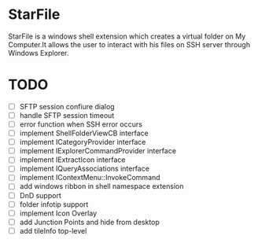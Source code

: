 # StarFile

StarFile is a windows shell extension which creates a virtual folder on My Computer.It allows the user to interact with his files on SSH server through Windows Explorer.

# TODO

- [ ] SFTP session confiure dialog
- [ ] handle SFTP session timeout
- [ ] error function when SSH error occurs
- [ ] implement ShellFolderViewCB interface
- [ ] implement ICategoryProvider interface
- [ ] implement IExplorerCommandProvider interface
- [ ] implement IExtractIcon interface
- [ ] implement IQueryAssociations interface
- [ ] implement IContextMenu::InvokeCommand
- [ ] add windows ribbon in shell namespace extension
- [ ] DnD support
- [ ] folder infotip support
- [ ] implement Icon Overlay
- [ ] add Junction Points and hide from desktop
- [ ] add tileInfo top-level
